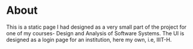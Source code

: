 # About

This is a static page I had designed as a very small part of the project for one of my courses- Design and Analysis of Software Systems. The UI is designed as a login page for an institution, here my own, i.e, IIIT-H.
